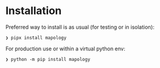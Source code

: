 # Installation

Preferred way to install is as usual (for testing or in isolation):

```console
❯ pipx install mapology
```

For production use or within a virtual python env:

```console
❯ python -m pip install mapology
```
